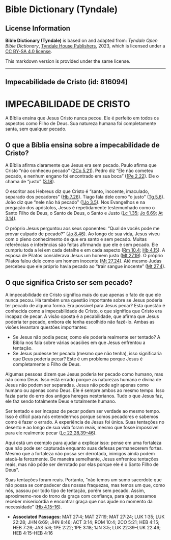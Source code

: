 # Bible Dictionary (Tyndale)

## License Information

**Bible Dictionary (Tyndale)** is based on and adapted from: _Tyndale Open Bible Dictionary_, [Tyndale House Publishers](https://tyndaleopenresources.com/), 2023, which is licensed under a [CC BY-SA 4.0 license](https://creativecommons.org/licenses/by-sa/4.0/legalcode.en).

This markdown version is provided under the same license.



--------------------------------

## Impecabilidade de Cristo (id: 816094)

IMPECABILIDADE DE CRISTO
========================

A Bíblia ensina que Jesus Cristo nunca pecou. Ele é perfeito em todos os aspectos como Filho de Deus. Sua natureza humana foi completamente santa, sem qualquer pecado.

O que a Bíblia ensina sobre a impecabilidade de Cristo?
-------------------------------------------------------

A Bíblia afirma claramente que Jesus era sem pecado. Paulo afirma que Cristo “não conheceu pecado” ([2Co 5\.21](https://ref.ly/2Cor5:21)). Pedro diz “Ele não cometeu pecado, e nenhum engano foi encontrado em sua boca” ([1Pe 2\.22](https://ref.ly/1Pet2:22)). Ele o chama de “justo” ([3\.18](https://ref.ly/1Pet3:18)).

O escritor aos Hebreus diz que Cristo é “santo, inocente, imaculado, separado dos pecadores” ([Hb 7\.26](https://ref.ly/Heb7:26)). Tiago fala dele como “o justo” ([Tg 5\.6](https://ref.ly/Jas5:6)). João diz que “nele não há pecado” ([1Jo 3\.5](https://ref.ly/1John3:5)). Nos Evangelhos e na pregação dos apóstolos, Jesus é repetidamente testemunhado como o Santo Filho de Deus, o Santo de Deus, o Santo e Justo ([Lc 1\.35](https://ref.ly/Luke1:35); [Jo 6\.69](https://ref.ly/John6:69); [At 3\.14](https://ref.ly/Acts3:14)).

O próprio Jesus perguntou aos seus oponentes: “Qual de vocês pode me provar culpado de pecado?” ([Jo 8\.46](https://ref.ly/John8:46)). Ao longo de sua vida, Jesus viveu com o pleno conhecimento de que era santo e sem pecado. Muitas referências e inferências são feitas afirmando que ele é sem pecado. Ele cumpriu toda a lei em cada detalhe e em cada aspecto ([Rm 10\.4](https://ref.ly/Rom10:4); [Hb 4\.15](https://ref.ly/Heb4:15)). A esposa de Pilatos considerava Jesus um homem justo ([Mt 27\.19](https://ref.ly/Matt27:19,Matt27:24)). O próprio Pilatos falou dele como um homem inocente ([Mt 27\.24](https://ref.ly/Matt27:19,Matt27:24)). Até mesmo Judas percebeu que ele próprio havia pecado ao “trair sangue inocente” ([Mt 27\.4](https://ref.ly/Matt27:4)).

O que significa Cristo ser sem pecado?
--------------------------------------

A impecabilidade de Cristo significa mais do que apenas o fato de que ele nunca pecou. Há também uma questão importante sobre se Jesus poderia ter pecado de alguma forma. Era possível para Jesus pecar? Esta questão é conhecida como a impecabilidade de Cristo, o que significa que Cristo era incapaz de pecar. A visão oposta é a pecabilidade, que afirma que Jesus poderia ter pecado, embora ele tenha escolhido não fazê\-lo. Ambas as visões levantam questões importantes:

* Se Jesus não podia pecar, como ele poderia realmente ser tentado? A Bíblia nos fala sobre várias ocasiões em que Jesus enfrentou a tentação.
* Se Jesus pudesse ter pecado (mesmo que não tenha), isso significaria que Deus poderia pecar? Este é um problema porque Jesus é completamente o Filho de Deus.

Algumas pessoas dizem que Jesus poderia ter pecado como humano, mas não como Deus. Isso está errado porque as naturezas humana e divina de Jesus não podem ser separadas. Jesus não pode agir apenas como humano ou apenas como Deus. Ele é sempre ambos ao mesmo tempo. Isso fazia parte do erro dos antigos hereges nestorianos. Tudo o que Jesus faz, ele faz sendo totalmente Deus e totalmente humano.

Ser tentado e ser incapaz de pecar podem ser verdade ao mesmo tempo. Isso é difícil para nós entendermos porque somos pecadores e sabemos como é fazer o errado. A experiência de Jesus foi única. Suas tentações no deserto e ao longo de sua vida foram reais, mesmo que fosse impossível para ele realmente pecar ([Lc 22\.28,39–46](https://ref.ly/Luke22:28,Luke22:39-Luke22:46)).

Aqui está um exemplo para ajudar a explicar isso: pense em uma fortaleza que não pode ser capturada enquanto suas defesas permanecerem fortes. Mesmo que a fortaleza não possa ser derrotada, inimigos ainda podem atacá\-la ferozmente. De maneira semelhante, Jesus enfrentou tentações reais, mas não pôde ser derrotado por elas porque ele é o Santo Filho de Deus".

Suas tentações foram reais. Portanto, “não temos um sumo sacerdote que não possa se compadecer das nossas fraquezas, mas temos um que, como nós, passou por todo tipo de tentação, porém sem pecado. Assim, aproximemo\-nos do trono da graça com confiança, para que possamos receber misericórdia e encontrar graça que nos ajude no momento da necessidade” ([Hb 4\.15–16](https://ref.ly/Heb4:15-Heb4:16)).

* **Associated Passages:** MAT 27:4; MAT 27:19; MAT 27:24; LUK 1:35; LUK 22:28; JHN 6:69; JHN 8:46; ACT 3:14; ROM 10:4; 2CO 5:21; HEB 4:15; HEB 7:26; JAS 5:6; 1PE 2:22; 1PE 3:18; 1JN 3:5; LUK 22:39–LUK 22:46; HEB 4:15–HEB 4:16

